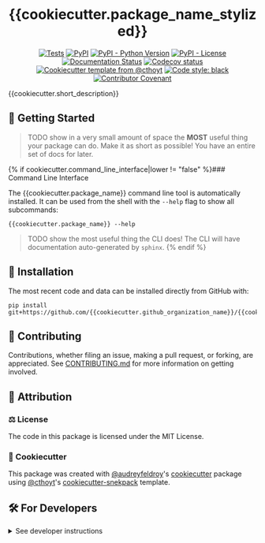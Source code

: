 <!--
<p align="center">
  <img src="https://github.com/{{cookiecutter.github_organization_name}}/{{cookiecutter.github_repository_name}}/raw/main/docs/source/logo.png" height="150">
</p>
-->

<h1 align="center">
  {{cookiecutter.package_name_stylized}}
</h1>

<p align="center">
    <a href="https://github.com/{{cookiecutter.github_organization_name}}/{{cookiecutter.github_repository_name}}/actions/workflows/tests.yml">
        <img alt="Tests" src="https://github.com/{{cookiecutter.github_organization_name}}/{{cookiecutter.github_repository_name}}/actions/workflows/tests.yml/badge.svg" /></a>
    <a href="https://pypi.org/project/{{cookiecutter.package_name}}">
        <img alt="PyPI" src="https://img.shields.io/pypi/v/{{cookiecutter.package_name}}" /></a>
    <a href="https://pypi.org/project/{{cookiecutter.package_name}}">
        <img alt="PyPI - Python Version" src="https://img.shields.io/pypi/pyversions/{{cookiecutter.package_name}}" /></a>
    <a href="https://github.com/{{cookiecutter.github_organization_name}}/{{cookiecutter.github_repository_name}}/blob/main/LICENSE">
        <img alt="PyPI - License" src="https://img.shields.io/pypi/l/{{cookiecutter.package_name}}" /></a>
    <a href='https://{{cookiecutter.package_name}}.readthedocs.io/en/latest/?badge=latest'>
        <img src='https://readthedocs.org/projects/{{cookiecutter.package_name}}/badge/?version=latest' alt='Documentation Status' /></a>
    <a href="https://codecov.io/gh/{{cookiecutter.github_organization_name}}/{{cookiecutter.github_repository_name}}/branch/main">
        <img src="https://codecov.io/gh/{{cookiecutter.github_organization_name}}/{{cookiecutter.github_repository_name}}/branch/main/graph/badge.svg" alt="Codecov status" /></a>  
    <a href="https://github.com/cthoyt/cookiecutter-python-package">
        <img alt="Cookiecutter template from @cthoyt" src="https://img.shields.io/badge/Cookiecutter-snekpack-blue" /></a>
    <a href='https://github.com/psf/black'>
        <img src='https://img.shields.io/badge/code%20style-black-000000.svg' alt='Code style: black' /></a>
    <a href="https://github.com/{{cookiecutter.github_organization_name}}/{{cookiecutter.github_repository_name}}/blob/main/.github/CODE_OF_CONDUCT.md">
        <img src="https://img.shields.io/badge/Contributor%20Covenant-2.1-4baaaa.svg" alt="Contributor Covenant"/></a>
</p>

{{cookiecutter.short_description}}

## 💪 Getting Started

> TODO show in a very small amount of space the **MOST** useful thing your package can do.
> Make it as short as possible! You have an entire set of docs for later.

{% if cookiecutter.command_line_interface|lower != "false" %}### Command Line Interface

The {{cookiecutter.package_name}} command line tool is automatically installed. It can
be used from the shell with the `--help` flag to show all subcommands:

```shell
{{cookiecutter.package_name}} --help
```

> TODO show the most useful thing the CLI does! The CLI will have documentation auto-generated
> by `sphinx`.
{% endif %}
## 🚀 Installation

<!-- Uncomment this section after your first ``{{ cookiecutter.__runner }} finish``
The most recent release can be installed from
[PyPI](https://pypi.org/project/{{cookiecutter.package_name}}/) with:

```shell
pip install {{cookiecutter.package_name}}
```
-->

The most recent code and data can be installed directly from GitHub with:

```shell
pip install git+https://github.com/{{cookiecutter.github_organization_name}}/{{cookiecutter.github_repository_name}}.git
```

## 👐 Contributing

Contributions, whether filing an issue, making a pull request, or forking, are appreciated. See
[CONTRIBUTING.md](https://github.com/{{cookiecutter.github_organization_name}}/{{cookiecutter.github_repository_name}}/blob/master/.github/CONTRIBUTING.md)
for more information on getting involved.

## 👋 Attribution

### ⚖️ License

The code in this package is licensed under the MIT License.

<!--
### 📖 Citation

Citation goes here!
-->

<!--
### 🎁 Support

This project has been supported by the following organizations (in alphabetical order):

- [Biopragmatics Lab](https://biopragmatics.github.io)

-->

<!--
### 💰 Funding

This project has been supported by the following grants:

| Funding Body  | Program                                                      | Grant Number |
|---------------|--------------------------------------------------------------|--------------|
| Funder        | [Grant Name (GRANT-ACRONYM)](https://example.com/grant-link) | ABCXYZ       |
-->

### 🍪 Cookiecutter

This package was created with [@audreyfeldroy](https://github.com/audreyfeldroy)'s
[cookiecutter](https://github.com/cookiecutter/cookiecutter) package using [@cthoyt](https://github.com/cthoyt)'s
[cookiecutter-snekpack](https://github.com/cthoyt/cookiecutter-snekpack) template.

## 🛠️ For Developers

<details>
  <summary>See developer instructions</summary>

The final section of the README is for if you want to get involved by making a code contribution.

### Development Installation

To install in development mode, use the following:

```bash
git clone git+https://github.com/{{cookiecutter.github_organization_name}}/{{cookiecutter.github_repository_name}}.git
cd {{cookiecutter.github_repository_name}}
pip install -e .
```

### Updating Package Boilerplate

This project uses `cruft` to keep boilerplate (i.e., configuration, contribution guidelines, documentation
configuration)
up-to-date with the upstream cookiecutter package. Update with the following:

```shell
pip install cruft
cruft update
```

More info on Cruft's update command is
available [here](https://github.com/cruft/cruft?tab=readme-ov-file#updating-a-project).

### 🥼 Testing

After cloning the repository and installing `{{ cookiecutter.runner }}` with `pip install {{ cookiecutter.__runner_pip }}`, 
the unit tests in the `tests/` folder can be run reproducibly with:

```shell
{{ cookiecutter.__runner }} {{ cookiecutter.__runner_tests }}
```

Additionally, these tests are automatically re-run with each commit in a
[GitHub Action](https://github.com/{{cookiecutter.github_organization_name}}/{{cookiecutter.github_repository_name}}/actions?query=workflow%3ATests).

### 📖 Building the Documentation

The documentation can be built locally using the following:

```shell
git clone git+https://github.com/{{cookiecutter.github_organization_name}}/{{cookiecutter.github_repository_name}}.git
cd {{cookiecutter.github_repository_name}}
{{ cookiecutter.__runner }} docs
open docs/build/html/index.html
``` 

The documentation automatically installs the package as well as the `docs`
extra specified in the [`pyproject.toml`](pyproject.toml). `sphinx` plugins
like `texext` can be added there. Additionally, they need to be added to the
`extensions` list in [`docs/source/conf.py`](docs/source/conf.py).

The documentation can be deployed to [ReadTheDocs](https://readthedocs.io) using
[this guide](https://docs.readthedocs.io/en/stable/intro/import-guide.html).
The [`.readthedocs.yml`](.readthedocs.yml) YAML file contains all the configuration you'll need.
You can also set up continuous integration on GitHub to check not only that
Sphinx can build the documentation in an isolated environment (i.e., with ``{{ cookiecutter.__runner }} docs-test``)
but also that [ReadTheDocs can build it too](https://docs.readthedocs.io/en/stable/pull-requests.html).

#### Configuring ReadTheDocs

1. Log in to ReadTheDocs with your GitHub account to install the integration
   at https://readthedocs.org/accounts/login/?next=/dashboard/
2. Import your project by navigating to https://readthedocs.org/dashboard/import then clicking the plus icon next to
   your repository
3. You can rename the repository on the next screen using a more stylized name (i.e., with spaces and capital letters)
4. Click next, and you're good to go!

### 📦 Making a Release

#### Configuring Zenodo

[Zenodo](https://zenodo.org) is a long-term archival system that assigns a DOI to each release of your package.

1. Log in to Zenodo via GitHub with this link: https://zenodo.org/oauth/login/github/?next=%2F. This brings you to a
   page that lists all of your organizations and asks you to approve installing the Zenodo app on GitHub. Click "grant"
   next to any organizations you want to enable the integration for, then click the big green "approve" button. This
   step only needs to be done once.
2. Navigate to https://zenodo.org/account/settings/github/, which lists all of your GitHub repositories (both in your
   username and any organizations you enabled). Click the on/off toggle for any relevant repositories. When you make
   a new repository, you'll have to come back to this

After these steps, you're ready to go! After you make "release" on GitHub (steps for this are below), you can navigate
to https://zenodo.org/account/settings/github/repository/{{cookiecutter.github_organization_name}}/{{cookiecutter.github_repository_name}}
to see the DOI for the release and link to the Zenodo record for it.

#### Registering with the Python Package Index (PyPI)

You only have to do the following steps once.

1. Register for an account on the [Python Package Index (PyPI)](https://pypi.org/account/register)
2. Navigate to https://pypi.org/manage/account and make sure you have verified your email address. A verification email
   might not have been sent by default, so you might have to click the "options" dropdown next to your address to get to
   the "re-send verification email" button
3. 2-Factor authentication is required for PyPI since the end of 2023 (see
   this [blog post from PyPI](https://blog.pypi.org/posts/2023-05-25-securing-pypi-with-2fa/)). This means
   you have to first issue account recovery codes, then set up 2-factor authentication
4. Issue an API token from https://pypi.org/manage/account/token

#### Configuring your machine's connection to PyPI

You have to do the following steps once per machine. Create a file in your home directory called
`.pypirc` and include the following:

```ini
[distutils]
index-servers =
    pypi
    testpypi

[pypi]
username = __token__
password = <the API token you just got>

# This block is optional in case you want to be able to make test releases to the Test PyPI server
[testpypi]
repository = https://test.pypi.org/legacy/
username = __token__
password = <an API token from test PyPI>
```

Note that since PyPI is requiring token-based authentication, we use `__token__` as the user, verbatim.
If you already have a `.pypirc` file with a `[distutils]` section, just make sure that there is an `index-servers`
key and that `pypi` is in its associated list. More information on configuring the `.pypirc` file can
be found [here](https://packaging.python.org/en/latest/specifications/pypirc).

#### Uploading to PyPI

After installing the package in development mode and installing
`{{ cookiecutter.runner }}` with `pip install {{ cookiecutter.__runner_pip }}`,
run the following from the shell:

```shell
{{ cookiecutter.__runner }} finish
```

This script does the following:

1. Uses [Bump2Version](https://github.com/c4urself/bump2version) to switch the version number in
   the `pyproject.toml`, `CITATION.cff`, `src/{{cookiecutter.package_name}}/version.py`,
   and [`docs/source/conf.py`](docs/source/conf.py) to not have the `-dev` suffix
2. Packages the code in both a tar archive and a wheel using [`build`](https://github.com/pypa/build)
3. Uploads to PyPI using [`twine`](https://github.com/pypa/twine).
4. Push to GitHub. You'll need to make a release going with the commit where the version was bumped.
5. Bump the version to the next patch. If you made big changes and want to bump the version by minor, you can
   use `tox -e bumpversion -- minor` after.

#### Releasing on GitHub

1. Navigate
   to https://github.com/{{cookiecutter.github_organization_name}}/{{cookiecutter.github_repository_name}}/releases/new
   to draft a new release
2. Click the "Choose a Tag" dropdown and select the tag corresponding to the release you just made
3. Click the "Generate Release Notes" button to get a quick outline of recent changes. Modify the title and description
   as you see fit
4. Click the big green "Publish Release" button

This will trigger Zenodo to assign a DOI to your release as well.

</details>
